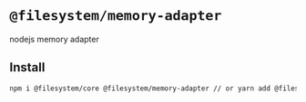 # `@filesystem/memory-adapter`

nodejs memory adapter

## Install

```bash
npm i @filesystem/core @filesystem/memory-adapter // or yarn add @filesystem/core @filesystem/memory-adapter
```

